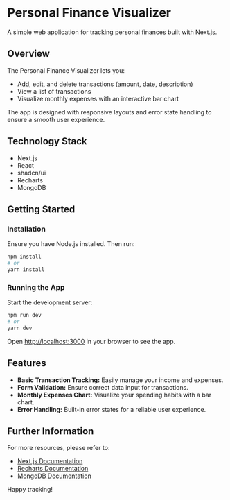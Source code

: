# Personal Finance Visualizer

A simple web application for tracking personal finances built with Next.js.

## Overview

The Personal Finance Visualizer lets you:
- Add, edit, and delete transactions (amount, date, description)
- View a list of transactions
- Visualize monthly expenses with an interactive bar chart

The app is designed with responsive layouts and error state handling to ensure a smooth user experience.

## Technology Stack

- Next.js
- React
- shadcn/ui
- Recharts
- MongoDB

## Getting Started

### Installation

Ensure you have Node.js installed. Then run:

```bash
npm install
# or
yarn install
```

### Running the App

Start the development server:

```bash
npm run dev
# or
yarn dev
```

Open [http://localhost:3000](http://localhost:3000) in your browser to see the app.


## Features

- **Basic Transaction Tracking:** Easily manage your income and expenses.
- **Form Validation:** Ensure correct data input for transactions.
- **Monthly Expenses Chart:** Visualize your spending habits with a bar chart.
- **Error Handling:** Built-in error states for a reliable user experience.

## Further Information

For more resources, please refer to:
- [Next.js Documentation](https://nextjs.org/docs)
- [Recharts Documentation](https://recharts.org)
- [MongoDB Documentation](https://docs.mongodb.com)

Happy tracking!
